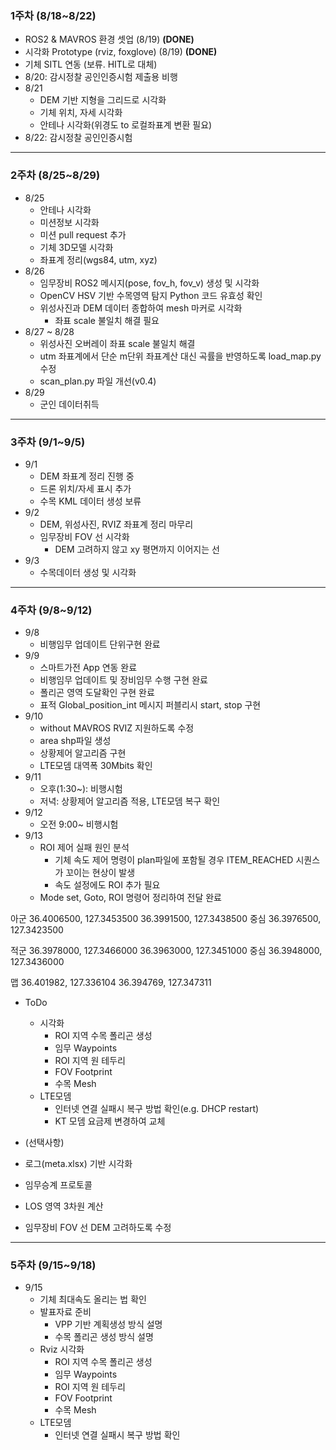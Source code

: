 ### 1주차 (8/18~8/22)
- ROS2 & MAVROS 환경 셋업 (8/19) **(DONE)**
- 시각화 Prototype (rviz, foxglove) (8/19) **(DONE)**
- 기체 SITL 연동 (보류. HITL로 대체)
- 8/20: 감시정찰 공인인증시험 제출용 비행
- 8/21
	- DEM 기반 지형을 그리드로 시각화
	- 기체 위치, 자세 시각화
	- 안테나 시각화(위경도 to 로컬좌표계 변환 필요)
- 8/22: 감시정찰 공인인증시험

---
### 2주차 (8/25~8/29)
- 8/25
	- 안테나 시각화
	- 미션정보 시각화
	- 미션 pull request 추가
	- 기체 3D모델 시각화
	- 좌표계 정리(wgs84, utm, xyz)
- 8/26
	- 임무장비 ROS2 메시지(pose, fov_h, fov_v) 생성 및 시각화
	- OpenCV HSV 기반 수목영역 탐지 Python 코드 유효성 확인
	- 위성사진과 DEM 데이터 종합하여 mesh 마커로 시각화
		- 좌표 scale 불일치 해결 필요
- 8/27 ~ 8/28
	- 위성사진 오버레이 좌표 scale 불일치 해결
	- utm 좌표계에서 단순 m단위 좌표계산 대신 곡률을 반영하도록 load_map.py 수정
	- scan_plan.py 파일 개선(v0.4)
- 8/29
	- 군인 데이터취득
---
### 3주차 (9/1~9/5)
- 9/1
	- DEM 좌표계 정리 진행 중
	- 드론 위치/자세 표시 추가
	- 수목 KML 데이터 생성 보류
- 9/2
	- DEM, 위성사진, RVIZ 좌표계 정리 마무리
	- 임무장비 FOV 선 시각화
		- DEM 고려하지 않고 xy 평면까지 이어지는 선
- 9/3
	- 수목데이터 생성 및 시각화


---
### 4주차 (9/8~9/12)
- 9/8
	- 비행임무 업데이트 단위구현 완료
- 9/9
	- 스마트가전 App 연동 완료
	- 비행임무 업데이트 및 장비임무 수행 구현 완료
	- 폴리곤 영역 도달확인 구현 완료
	- 표적 Global_position_int 메시지 퍼블리시 start, stop 구현
- 9/10
	- without MAVROS RVIZ 지원하도록 수정
	- area shp파일 생성
	- 상황제어 알고리즘 구현
	- LTE모뎀 대역폭 30Mbits 확인
- 9/11
	- 오후(1:30~): 비행시험
	- 저녁: 상황제어 알고리즘 적용, LTE모뎀 복구 확인
- 9/12
	- 오전 9:00~ 비행시험
- 9/13
	- ROI 제어 실패 원인 분석
		- 기체 속도 제어 명령이 plan파일에 포함될 경우 ITEM_REACHED 시퀀스가 꼬이는 현상이 발생
		- 속도 설정에도 ROI 추가 필요
	- Mode set, Goto, ROI 명령어 정리하여 전달 완료


아군
36.4006500, 127.3453500
36.3991500, 127.3438500 중심
36.3976500, 127.3423500

적군
36.3978000, 127.3466000
36.3963000, 127.3451000 중심
36.3948000, 127.3436000

맵
36.401982, 127.336104
36.394769, 127.347311

- ToDo 
	- 시각화
		- ROI 지역 수목 폴리곤 생성
		- 임무 Waypoints
		- ROI 지역 원 테두리
		- FOV Footprint
		- 수목 Mesh
	- LTE모뎀
		- 인터넷 연결 실패시 복구 방법 확인(e.g. DHCP restart)
		- KT 모뎀 요금제 변경하여 교체


- (선택사항)
- 로그(meta.xlsx) 기반 시각화
- 임무승계 프로토콜
- LOS 영역 3차원 계산
- 임무장비 FOV 선 DEM 고려하도록 수정

---
### 5주차 (9/15~9/18)
- 9/15
	- 기체 최대속도 올리는 법 확인
	- 발표자료 준비
		- VPP 기반 계획생성 방식 설명
		- 수목 폴리곤 생성 방식 설명
	- Rviz 시각화
		- ROI 지역 수목 폴리곤 생성
		- 임무 Waypoints
		- ROI 지역 원 테두리
		- FOV Footprint
		- 수목 Mesh
	- LTE모뎀
		- 인터넷 연결 실패시 복구 방법 확인
